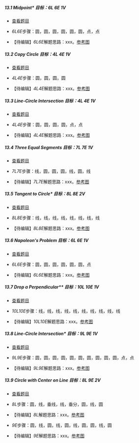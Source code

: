 ##### 13.1 Midpoint* *目标：6L 6E 1V*
- [查看题目](images/level/c-midpoint.png) 
+ *6L6E*步骤：圆，圆，圆，圆，圆，圆，点，点
- 【待编辑】*6L6E*解题思路：xxx。[参考图](images/solved/13.1.6L6E.png)


##### 13.2 Copy Circle *目标：4L 4E 1V*
- [查看题目](images/level/c-translate-circle.png) 
+ *4L4E*步骤：圆，圆，圆，圆
- 【待编辑】*4L4E*解题思路：xxx。[参考图](images/solved/13.2.4L4E.png)


##### 13.3 Line-Circle Intersection *目标：4L 4E 1V*
- [查看题目](images/level/c-intersect-c-l.png) 
+ *4L4E*步骤：圆，圆，圆，圆，点，点
- 【待编辑】*4L4E*解题思路：xxx。[参考图](images/solved/13.3.4L4E.png)


##### 13.4 Three Equal Segments *目标：7L 7E 1V*
- [查看题目](images/level/equal-segments3.png) 
+ *7L7E*步骤：线，圆，圆，圆，线，圆，线
- 【待编辑】*7L7E*解题思路：xxx。[参考图](images/solved/13.4.7L7E.png)


##### 13.5 Tangent to Circle* *目标：8L 8E 2V*
- [查看题目](images/level/l-tangent.png) 
+ *8L8E*步骤：线，线，线，线，线，线，线，线
- 【待编辑】*8L8E*解题思路：xxx。[参考图](images/solved/13.5.8L8E.png)


##### 13.6 Napoleon's Problem *目标：6L 6E 1V*
- [查看题目](images/level/napoleon.png) 
+ *6L6E*步骤：圆，圆，圆，圆，圆，圆，点
- 【待编辑】*6L6E*解题思路：xxx。[参考图](images/solved/13.6.6L6E.png)


##### 13.7 Drop a Perpendicular** *目标：10L 10E 1V*
- [查看题目](images/level/l-drop-perp2.png) 
+ *10L10E*步骤：线，线，线，线，线，线，线，线，线，线
- 【待编辑】*10L10E*解题思路：xxx。[参考图](images/solved/13.7.10L10E.png)


##### 13.8 Line-Circle Intersection* *目标：9L 9E 1V*
- [查看题目](images/level/c-intersect-x.png) 
+ *9L9E*步骤：圆，圆，圆，圆，圆，圆，圆，圆，圆，圆，点，点
- 【待编辑】*9L9E*解题思路：xxx。[参考图](images/solved/13.8.9L9E.png)


##### 13.9 Circle with Center on Line *目标：8L 9E 2V*
- [查看题目](images/level/circle-tangent-c-pw-center-l.png) 
+ *8L*步骤：圆，线，垂线，线，垂分，圆，线，圆
- 【待编辑】*8L*解题思路：xxx。[参考图](images/solved/13.9.8L.png)
+ *9E*步骤：圆，线，圆，线，圆，线，圆，圆，线，圆
- 【待编辑】*9E*解题思路：xxx。[参考图](images/solved/13.9.9E.png)

